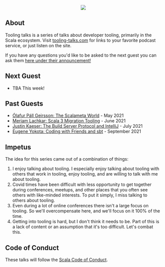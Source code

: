 <p align="center">
  <img src="https://i.imgur.com/SZu4xQ7.jpg"/>
</p>

## About

Tooling talks is a series of talks about developer tooling, primarily in the
Scala ecosystem. Visit [tooling-talks.com](https://www.tooling-talks.com) for
links to your favorite podcast service, or just listen on the site.

If you have any questions you'd like to be asked to the next guest you can ask
them [here under their
announcement!](https://github.com/ckipp01/tooling-talks/discussions)

## Next Guest

- TBA This week!

## Past Guests

- [Ólafur Páll Geirsson: The Scalameta World](https://www.tooling-talks.com) - May
    2021
- [Meriam Lachkar: Scala 3 Migration Tooling](https://www.tooling-talks.com) - June 2021
- [Justin Kaeser: The Build Server Protocol and IntelliJ](https://www.tooling-talks.com) - July 2021
- [Eugene Yokota: Coding with Friends and sbt](https://www.tooling-talks.com) - September 2021

## Impetus

The idea for this series came out of a combination of things:

1. I enjoy talking about tooling. I especially enjoy talking about tooling with
   others that work in tooling, enjoy tooling, and are willing to talk with me
   about tooling.
2. Covid times have been difficult with less opportunity to get together during
   conferences, meetups, and other places that you often see others with
   like-minded interests. To put it simply, I miss talking to others about
   tooling.
3. Even during a lot of online conferences there isn't a large focus on tooling.
   So we'll overcompensate here, and we'll focus on it 100% of the time.
4. Getting into tooling is hard, but I don't think it needs to be. Part of this
   is a lack of content or an assumption that it's too difficult. Let's combat
   this.

## Code of Conduct

These talks will follow the [Scala Code of Conduct](https://www.scala-lang.org/conduct/).
